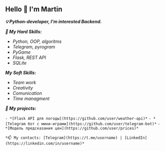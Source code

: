 ## Hello 👋 I'm Martin

***💡 Python-developer, I'm interested Backend.***

***🔧 My Hard Skills:***

- *Python, OOP, algoritms*
- *Telegram, pyrogram*
- *PyGame*
- *Flask, REST API*
- *SQLite*

***My Soft Skills:***

- *Team work*
- *Creativity*
- *Comunication*
- *Time managment*

***📌 My projects:***

`- *[Flask API для погоды](https://github.com/user/weather-api)*`
`- *[Telegram бот с мини-играми](https://github.com/user/telegram-bot)*`
``- *[Модель предсказания цен](https://github.com/user/prices)*``

``*📫 My contacts: [Telegram](https://t.me/username) | [LinkedIn](https://linkedin.com/in/username)*``

